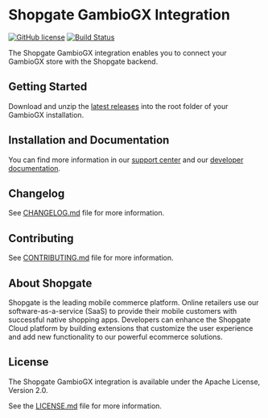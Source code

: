 # Shopgate GambioGX Integration

[![GitHub license](http://dmlc.github.io/img/apache2.svg)](LICENSE.md)
[![Build Status](https://travis-ci.org/shopgate/cart-integration-gambiogx.svg?branch=master)](https://travis-ci.org/shopgate/cart-integration-gambiogx)

The Shopgate GambioGX integration enables you to connect your GambioGX store with the Shopgate backend.

## Getting Started
Download and unzip the [latest releases](https://github.com/shopgate/cart-integration-gambiogx/releases/latest) into the root folder of your GambioGX installation.

## Installation and Documentation

You can find more information in our [support center](https://support.shopgate.com/hc/en-us/articles/202798386-Connecting-to-Gambio) and our [developer documentation](https://docs.shopgate.com/).

## Changelog

See [CHANGELOG.md](CHANGELOG.md) file for more information.

## Contributing

See [CONTRIBUTING.md](CONTRIBUTING.md) file for more information.

## About Shopgate

Shopgate is the leading mobile commerce platform. Online retailers use our software-as-a-service (SaaS) to provide their mobile customers with successful native shopping apps. Developers can enhance the Shopgate Cloud platform by building extensions that customize the user experience and add new functionality to our powerful ecommerce solutions.

## License

The Shopgate GambioGX integration is available under the Apache License, Version 2.0.

See the [LICENSE.md](LICENSE.md) file for more information.

